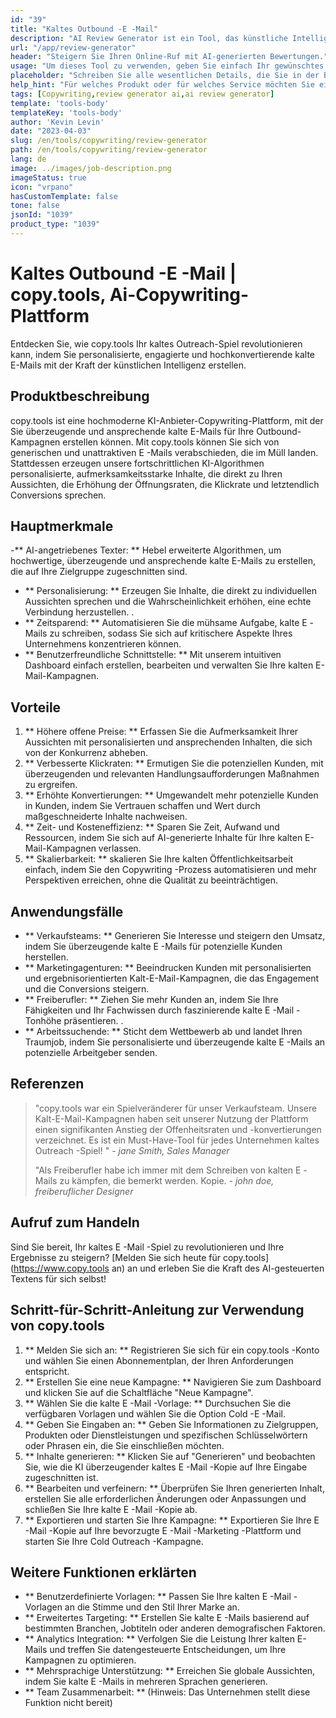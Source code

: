 ```yaml
---
id: "39"
title: "Kaltes Outbound -E -Mail"
description: "AI Review Generator ist ein Tool, das künstliche Intelligenz verwendet, um authentische und überzeugende Bewertungen für Produkte oder Dienstleistungen zu erstellen.  Sparen Sie Zeit und Mühe, indem Sie realistische, kohärente und ansprechende Bewertungen erstellen, die auf einem bestimmten Thema oder Schlüsselwörtern basieren, um Ihre Online -Präsenz und Glaubwürdigkeit zu verbessern."
url: "/app/review-generator"
header: "Steigern Sie Ihren Online-Ruf mit AI-generierten Bewertungen."
usage: "Um dieses Tool zu verwenden, geben Sie einfach Ihr gewünschtes Thema, Schlüsselwörter und Schlüsselfunktionen des Produkts oder der Dienstleistung ein.  Der AI Review-Generator erstellt dann eine gut strukturierte, einzigartige und überzeugende Überprüfung, die auf Ihrer Eingabe basiert."
placeholder: "Schreiben Sie alle wesentlichen Details, die Sie in der Bewertung hervorheben möchten, z. B.: \ n \ n Schlüsselpunkte: \ n \ n1.  Ausgezeichneter Kundenservice \ N2.  Hochwertiges Produkt \ n3.  Schneller Versand \ n \ n Schlüsselwörter: Kundendienst, Produktqualität, Versand \ n \ n"
help_hint: "Für welches Produkt oder für welches Service möchten Sie eine Bewertung erstellen?  Geben Sie einige Schlüsselwörter in Bezug auf das Thema ein und wir erstellen eine überzeugende Überprüfung basierend auf Ihrer Eingabe.  Es wird empfohlen, die wichtigsten Punkte aufzulisten, die Sie in der Überprüfung hervorheben möchten."
tags: [Copywriting,review generator ai,ai review generator]
template: 'tools-body'
templateKey: 'tools-body'
author: 'Kevin Levin'
date: "2023-04-03"
slug: /en/tools/copywriting/review-generator
path: /en/tools/copywriting/review-generator
lang: de
image: ../images/job-description.png
imageStatus: true
icon: "vrpano"
hasCustomTemplate: false
tone: false
jsonId: "1039"
product_type: "1039"
---
```

# Kaltes Outbound -E -Mail |  copy.tools, Ai-Copywriting-Plattform

Entdecken Sie, wie copy.tools Ihr kaltes Outreach-Spiel revolutionieren kann, indem Sie personalisierte, engagierte und hochkonvertierende kalte E-Mails mit der Kraft der künstlichen Intelligenz erstellen.

## Produktbeschreibung

copy.tools ist eine hochmoderne KI-Anbieter-Copywriting-Plattform, mit der Sie überzeugende und ansprechende kalte E-Mails für Ihre Outbound-Kampagnen erstellen können.  Mit copy.tools können Sie sich von generischen und unattraktiven E -Mails verabschieden, die im Müll landen.  Stattdessen erzeugen unsere fortschrittlichen KI-Algorithmen personalisierte, aufmerksamkeitsstarke Inhalte, die direkt zu Ihren Aussichten, die Erhöhung der Öffnungsraten, die Klickrate und letztendlich Conversions sprechen.

## Hauptmerkmale

-** AI-angetriebenes Texter: ** Hebel erweiterte Algorithmen, um hochwertige, überzeugende und ansprechende kalte E-Mails zu erstellen, die auf Ihre Zielgruppe zugeschnitten sind.
 - ** Personalisierung: ** Erzeugen Sie Inhalte, die direkt zu individuellen Aussichten sprechen und die Wahrscheinlichkeit erhöhen, eine echte Verbindung herzustellen.
 .
 - ** Zeitsparend: ** Automatisieren Sie die mühsame Aufgabe, kalte E -Mails zu schreiben, sodass Sie sich auf kritischere Aspekte Ihres Unternehmens konzentrieren können.
 - ** Benutzerfreundliche Schnittstelle: ** Mit unserem intuitiven Dashboard einfach erstellen, bearbeiten und verwalten Sie Ihre kalten E-Mail-Kampagnen.

## Vorteile

1. ** Höhere offene Preise: ** Erfassen Sie die Aufmerksamkeit Ihrer Aussichten mit personalisierten und ansprechenden Inhalten, die sich von der Konkurrenz abheben.
 2. ** Verbesserte Klickraten: ** Ermutigen Sie die potenziellen Kunden, mit überzeugenden und relevanten Handlungsaufforderungen Maßnahmen zu ergreifen.
 3. ** Erhöhte Konvertierungen: ** Umgewandelt mehr potenzielle Kunden in Kunden, indem Sie Vertrauen schaffen und Wert durch maßgeschneiderte Inhalte nachweisen.
 4. ** Zeit- und Kosteneffizienz: ** Sparen Sie Zeit, Aufwand und Ressourcen, indem Sie sich auf AI-generierte Inhalte für Ihre kalten E-Mail-Kampagnen verlassen.
 5. ** Skalierbarkeit: ** skalieren Sie Ihre kalten Öffentlichkeitsarbeit einfach, indem Sie den Copywriting -Prozess automatisieren und mehr Perspektiven erreichen, ohne die Qualität zu beeinträchtigen.

## Anwendungsfälle

- ** Verkaufsteams: ** Generieren Sie Interesse und steigern den Umsatz, indem Sie überzeugende kalte E -Mails für potenzielle Kunden herstellen.
 - ** Marketingagenturen: ** Beeindrucken Kunden mit personalisierten und ergebnisorientierten Kalt-E-Mail-Kampagnen, die das Engagement und die Conversions steigern.
 - ** Freiberufler: ** Ziehen Sie mehr Kunden an, indem Sie Ihre Fähigkeiten und Ihr Fachwissen durch faszinierende kalte E -Mail -Tonhöhe präsentieren.
 .
 - ** Arbeitssuchende: ** Sticht dem Wettbewerb ab und landet Ihren Traumjob, indem Sie personalisierte und überzeugende kalte E -Mails an potenzielle Arbeitgeber senden.

## Referenzen

> "copy.tools war ein Spielveränderer für unser Verkaufsteam. Unsere Kalt-E-Mail-Kampagnen haben seit unserer Nutzung der Plattform einen signifikanten Anstieg der Offenheitsraten und -konvertierungen verzeichnet. Es ist ein Must-Have-Tool für jedes Unternehmen  kaltes Outreach -Spiel! "  - _jane Smith, Sales Manager_
 >
 > "Als Freiberufler habe ich immer mit dem Schreiben von kalten E -Mails zu kämpfen, die bemerkt werden. Kopie.  - _john doe, freiberuflicher Designer_

## Aufruf zum Handeln

Sind Sie bereit, Ihr kaltes E -Mail -Spiel zu revolutionieren und Ihre Ergebnisse zu steigern?  [Melden Sie sich heute für copy.tools] (https://www.copy.tools an) an und erleben Sie die Kraft des AI-gesteuerten Textens für sich selbst!

## Schritt-für-Schritt-Anleitung zur Verwendung von copy.tools

1. ** Melden Sie sich an: ** Registrieren Sie sich für ein copy.tools -Konto und wählen Sie einen Abonnementplan, der Ihren Anforderungen entspricht.
 2. ** Erstellen Sie eine neue Kampagne: ** Navigieren Sie zum Dashboard und klicken Sie auf die Schaltfläche "Neue Kampagne".
 3. ** Wählen Sie die kalte E -Mail -Vorlage: ** Durchsuchen Sie die verfügbaren Vorlagen und wählen Sie die Option Cold -E -Mail.
 4. ** Geben Sie Eingaben an: ** Geben Sie Informationen zu Zielgruppen, Produkten oder Dienstleistungen und spezifischen Schlüsselwörtern oder Phrasen ein, die Sie einschließen möchten.
 5. ** Inhalte generieren: ** Klicken Sie auf "Generieren" und beobachten Sie, wie die KI überzeugender kaltes E -Mail -Kopie auf Ihre Eingabe zugeschnitten ist.
 6. ** Bearbeiten und verfeinern: ** Überprüfen Sie Ihren generierten Inhalt, erstellen Sie alle erforderlichen Änderungen oder Anpassungen und schließen Sie Ihre kalte E -Mail -Kopie ab.
 7. ** Exportieren und starten Sie Ihre Kampagne: ** Exportieren Sie Ihre E -Mail -Kopie auf Ihre bevorzugte E -Mail -Marketing -Plattform und starten Sie Ihre Cold Outreach -Kampagne.

## Weitere Funktionen erklärten

- ** Benutzerdefinierte Vorlagen: ** Passen Sie Ihre kalten E -Mail -Vorlagen an die Stimme und den Stil Ihrer Marke an.
 - ** Erweitertes Targeting: ** Erstellen Sie kalte E -Mails basierend auf bestimmten Branchen, Jobtiteln oder anderen demografischen Faktoren.
 - ** Analytics Integration: ** Verfolgen Sie die Leistung Ihrer kalten E-Mails und treffen Sie datengesteuerte Entscheidungen, um Ihre Kampagnen zu optimieren.
 - ** Mehrsprachige Unterstützung: ** Erreichen Sie globale Aussichten, indem Sie kalte E -Mails in mehreren Sprachen generieren.
 - ** Team Zusammenarbeit: ** (Hinweis: Das Unternehmen stellt diese Funktion nicht bereit)
